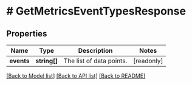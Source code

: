 # # GetMetricsEventTypesResponse

## Properties

Name | Type | Description | Notes
------------ | ------------- | ------------- | -------------
**events** | **string[]** | The list of data points. | [readonly]

[[Back to Model list]](../../README.md#models) [[Back to API list]](../../README.md#endpoints) [[Back to README]](../../README.md)
